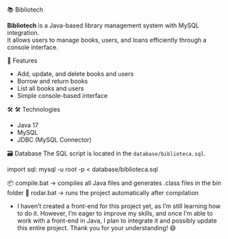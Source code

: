 📚 Bibliotech

**Bibliotech** is a Java-based library management system with MySQL integration.  
It allows users to manage books, users, and loans efficiently through a console interface.

🚀 Features
- Add, update, and delete books and users  
- Borrow and return books  
- List all books and users  
- Simple console-based interface 

🛠 🛠 Technologies
- Java 17
- MySQL  
- JDBC (MySQL Connector)  

🗃 Database
The SQL script is located in the `database/biblioteca.sql`.

import sql: 
mysql -u root -p < database/biblioteca.sql





📦 compile.bat → compiles all Java files and generates .class files in the bin folder
🚀 rodar.bat → runs the project automatically after compilation


- I haven’t created a front-end for this project yet, as I’m still learning how to do it.
However, I’m eager to improve my skills, and once I’m able to work with a front-end in Java, I plan to integrate it and possibly update this entire project.
Thank you for your understanding! 😄
